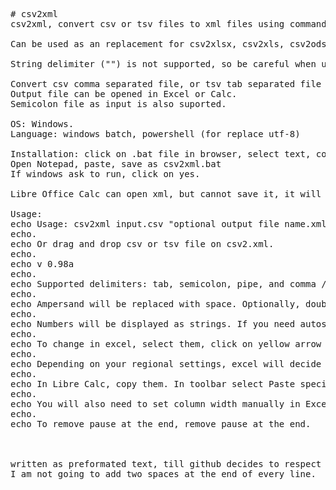 <pre>
# csv2xml
csv2xml, convert csv or tsv files to xml files using command line, or drag and drop in windows.

Can be used as an replacement for csv2xlsx, csv2xls, csv2ods, csv2fods.

String delimiter ("") is not supported, so be careful when using , as column delimiter.

Convert csv comma separated file, or tsv tab separated file to "Excel XML 2003"  spreadsheet file. 
Output file can be opened in Excel or Calc.
Semicolon file as input is also suported.

OS: Windows.
Language: windows batch, powershell (for replace utf-8)

Installation: click on .bat file in browser, select text, copy.
Open Notepad, paste, save as csv2xml.bat 
If windows ask to run, click on yes.

Libre Office Calc can open xml, but cannot save it, it will offer to save in ods or xlsx format.

Usage:
echo Usage: csv2xml input.csv "optional output file name.xml"
echo.
echo Or drag and drop csv or tsv file on csv2.xml.
echo.
echo v 0.98a
echo.
echo Supported delimiters: tab, semicolon, pipe, and comma /no string delimiter!/. 
echo.
echo Ampersand will be replaced with space. Optionally, double quotes can be removed too.
echo.
echo Numbers will be displayed as strings. If you need autosum or formulas, you will need to convert them to numbers.
echo.
echo To change in excel, select them, click on yellow arrow and select convert to number
echo.
echo Depending on your regional settings, excel will decide if 1.1 and 1,1 are numbers of strings, after conversion.
echo.
echo In Libre Calc, copy them. In toolbar select Paste special, Character set: Unicode utf-8, Separator options: Separated by Tab, String delimiter: leave empty.
echo.
echo You will also need to set column width manually in Excel/Calc. Select all columns with data by clicking on column names a,b,c, double click on the line between a,b,c.
echo.
echo To remove pause at the end, remove pause at the end.



written as preformated text, till github decides to respect newline ...
I am not going to add two spaces at the end of every line.





